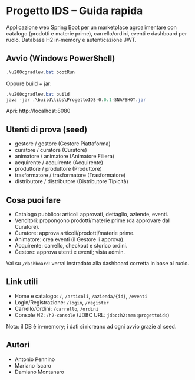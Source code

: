 # Progetto IDS – Guida rapida

Applicazione web Spring Boot per un marketplace agroalimentare con catalogo (prodotti e materie prime), carrello/ordini, eventi e dashboard per ruolo. Database H2 in‑memory e autenticazione JWT.

## Avvio (Windows PowerShell)

```powershell
.\u200cgradlew.bat bootRun
```

Oppure build + jar:

```powershell
.\u200cgradlew.bat build
java -jar .\build\libs\ProgettoIDS-0.0.1-SNAPSHOT.jar
```

Apri: http://localhost:8080

## Utenti di prova (seed)

- gestore / gestore (Gestore Piattaforma)
- curatore / curatore (Curatore)
- animatore / animatore (Animatore Filiera)
- acquirente / acquirente (Acquirente)
- produttore / produttore (Produttore)
- trasformatore / trasformatore (Trasformatore)
- distributore / distributore (Distributore Tipicità)

## Cosa puoi fare

- Catalogo pubblico: articoli approvati, dettaglio, aziende, eventi.
- Venditori: propongono prodotti/materie prime (da approvare dal Curatore).
- Curatore: approva articoli/prodotti/materie prime.
- Animatore: crea eventi (il Gestore li approva).
- Acquirente: carrello, checkout e storico ordini.
- Gestore: approva utenti e eventi; vista admin.

Vai su `/dashboard`: verrai instradato alla dashboard corretta in base al ruolo.

## Link utili

- Home e catalogo: `/`, `/articoli`, `/azienda/{id}`, `/eventi`
- Login/Registrazione: `/login`, `/register`
- Carrello/Ordini: `/carrello`, `/ordini`
- Console H2: `/h2-console` (JDBC URL: `jdbc:h2:mem:progettoids`)

Nota: il DB è in‑memory; i dati si ricreano ad ogni avvio grazie al seed.

## Autori

- Antonio Pennino
- Mariano Iscaro
- Damiano Montanaro
